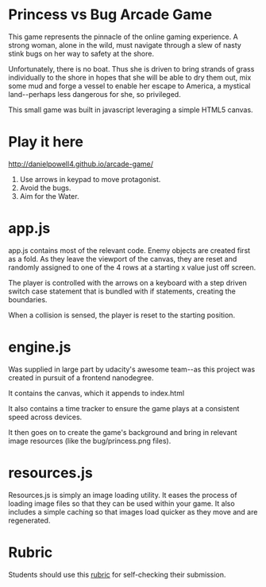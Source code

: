Princess vs Bug Arcade Game
===============================

This game represents the pinnacle of the online gaming experience. A strong woman, alone in the wild, must navigate through a slew of nasty stink bugs on her way to safety at the shore.

Unfortunately, there is no boat. Thus she is driven to bring strands of grass individually to the shore in hopes that she will be able to dry them out, mix some mud and forge a vessel to enable her escape to America, a mystical land--perhaps less dangerous for she, so privileged.

This small game was built in javascript leveraging a simple HTML5 canvas.

Play it here
==============================
http://danielpowell4.github.io/arcade-game/

1) Use arrows in keypad to move protagonist.
2) Avoid the bugs.
3) Aim for the Water.

app.js
==============================

app.js contains most of the relevant code. Enemy objects are created first as a fold. As they leave the viewport of the canvas, they are reset and randomly assigned to one of the 4 rows at a starting x value just off screen.

The player is controlled with the arrows on a keyboard with a step driven switch case statement that is bundled with if statements, creating the boundaries.

When a collision is sensed, the player is reset to the starting position.

engine.js
==============================
Was supplied in large part by udacity's awesome team--as this project was created in pursuit of a frontend nanodegree.

It contains the canvas, which it appends to index.html

It also contains a time tracker to ensure the game plays at a consistent speed across devices.

It then goes on to create the game's background and bring in relevant image resources (like the bug/princess.png files).

resources.js
==============================
Resources.js is simply an image loading utility. It eases the process of loading image files so that they can be used within your game. It also includes a simple caching so that images load quicker as they move and are regenerated.


Rubric
==============================
Students should use this [rubric](https://www.udacity.com/course/viewer/#!/c-nd001/l-2696458597/m-2687128535) for self-checking their submission.

